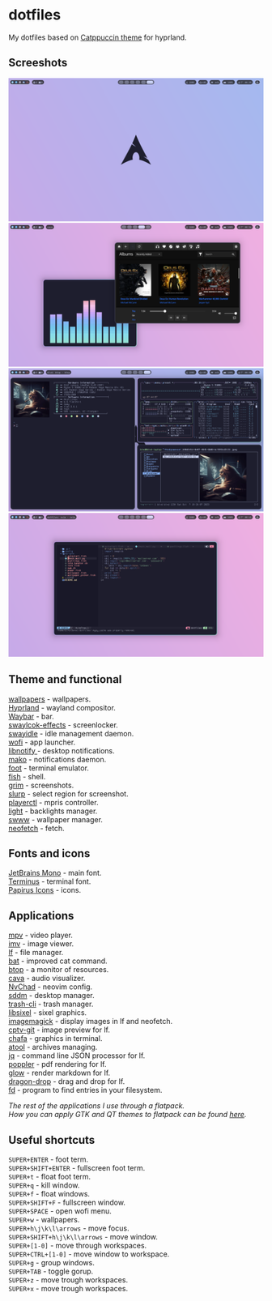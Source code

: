 # dotfiles
My dotfiles based on [Catppuccin theme](https://github.com/catppuccin/catppuccin) for hyprland.

## Screeshots

![Without windows](assets/1.png)
![Audio](assets/2.png)
![Text](assets/3.png)
![Nvim](assets/4.png)

## Theme and functional
[wallpapers](https://github.com/zhichaoh/catppuccin-wallpapers) - wallpapers.\
[Hyprland](https://github.com/hyprwm/Hyprland) - wayland compositor.\
[Waybar](https://github.com/Alexays/Waybar) - bar.\
[swaylcok-effects](https://github.com/mortie/swaylock-effects) - screenlocker.\
[swayidle](https://github.com/swaywm/swayidle) - idle management daemon.\
[wofi](https://hg.sr.ht/~scoopta/wofi) - app launcher.\
[libnotify ](https://gitlab.gnome.org/GNOME/libnotify) - desktop notifications.\
[mako](https://github.com/emersion/mako) - notifications daemon.\
[foot](https://codeberg.org/dnkl/foot) - terminal emulator.\
[fish](https://github.com/fish-shell/fish-shell) - shell.\
[grim](https://git.sr.ht/~emersion/grim) - screenshots.\
[slurp](https://github.com/emersion/slurp) - select region for screenshot.\
[playerctl](https://github.com/altdesktop/playerctl) - mpris controller.\
[light](https://github.com/haikarainen/light) - backlights  manager.\
[swww](https://github.com/Horus645/swww) - wallpaper manager.\
[neofetch](https://github.com/dylanaraps/neofetch) - fetch.

## Fonts and icons
[JetBrains Mono](https://www.jetbrains.com/lp/mono/) - main font.\
[Terminus](https://terminus-font.sourceforge.net/) - terminal font.\
[Papirus Icons](https://github.com/PapirusDevelopmentTeam/papirus-icon-theme) - icons.

## Applications
[mpv](https://github.com/mpv-player/mpv) - video player.\
[imv](https://sr.ht/~exec64/imv/) - image viewer.\
[lf](https://github.com/gokcehan/lf) - file manager.\
[bat](https://github.com/sharkdp/bat) - improved cat command.\
[btop](https://github.com/aristocratos/btop) - a monitor of resources.\
[cava](https://github.com/karlstav/cava) - audio visualizer.\
[NvChad](https://github.com/NvChad/NvChad) - neovim config.\
[sddm](https://github.com/sddm/sddm/) - desktop manager.\
[trash-cli](https://github.com/andreafrancia/trash-cli) - trash manager.\
[libsixel](https://github.com/saitoha/libsixel) - sixel graphics.\
[imagemagick](https://github.com/ImageMagick/ImageMagick) - display images in lf and neofetch.\
[cptv-git](https://github.com/NikitaIvanovV/ctpv) - image preview for lf.\
[chafa](https://github.com/hpjansson/chafa/) - graphics in terminal.\
[atool](https://www.nongnu.org/atool/) - archives managing.\
[jq](https://github.com/jqlang/jq) - command line JSON processor for lf.\
[poppler](https://gitlab.freedesktop.org/poppler/poppler) - pdf rendering for lf.\
[glow](https://github.com/charmbracelet/glow) - render markdown for lf.\
[dragon-drop](https://github.com/schne324/dragon-drop) - drag and drop for lf.\
[fd](https://github.com/sharkdp/fd) - program to find entries in your filesystem.

*The rest of the applications I use through a flatpack.*\
*How you can apply GTK and QT themes to flatpack can be found [here](https://itsfoss.com/flatpak-app-apply-theme/).*


## Useful shortcuts
`SUPER+ENTER` - foot term.\
`SUPER+SHIFT+ENTER` - fullscreen foot term.\
`SUPER+t` - float foot term.\
`SUPER+q` - kill window.\
`SUPER+f` - float windows.\
`SUPER+SHIFT+F` - fullscreen window.\
`SUPER+SPACE` - open wofi menu.\
`SUPER+w` - wallpapers.\
`SUPER+h\j\k\l\arrows` - move focus.\
`SUPER+SHIFT+h\j\k\l\arrows` - move window.\
`SUPER+[1-0]` - move through workspaces.\
`SUPER+CTRL+[1-0]` - move window to workspace.\
`SUPER+g` - group windows.\
`SUPER+TAB` - toggle gorup.\
`SUPER+z` - move trough workspaces.\
`SUPER+x` - move trough workspaces.
